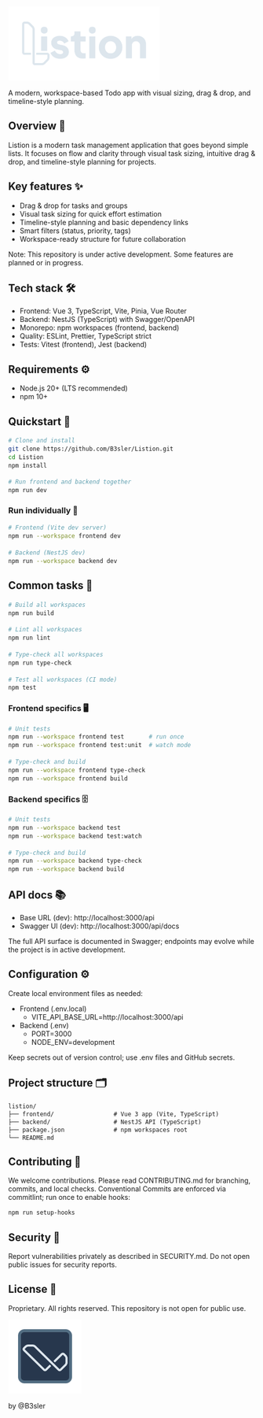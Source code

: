 <img src="frontend/public/listion/listion_written_light.svg" alt="Listion" width="auto" height="150" />

A modern, workspace-based Todo app with visual sizing, drag & drop, and timeline-style planning.

## Overview 🧭

Listion is a modern task management application that goes beyond simple lists. It focuses on flow and clarity through visual task sizing, intuitive drag & drop, and timeline-style planning for projects.

## Key features ✨

- Drag & drop for tasks and groups
- Visual task sizing for quick effort estimation
- Timeline-style planning and basic dependency links
- Smart filters (status, priority, tags)
- Workspace-ready structure for future collaboration

Note: This repository is under active development. Some features are planned or in progress.

## Tech stack 🛠️

- Frontend: Vue 3, TypeScript, Vite, Pinia, Vue Router
- Backend: NestJS (TypeScript) with Swagger/OpenAPI
- Monorepo: npm workspaces (frontend, backend)
- Quality: ESLint, Prettier, TypeScript strict
- Tests: Vitest (frontend), Jest (backend)

## Requirements ⚙️

- Node.js 20+ (LTS recommended)
- npm 10+

## Quickstart 🚀

```bash
# Clone and install
git clone https://github.com/B3sler/Listion.git
cd Listion
npm install

# Run frontend and backend together
npm run dev
```

### Run individually 🔧
```bash
# Frontend (Vite dev server)
npm run --workspace frontend dev

# Backend (NestJS dev)
npm run --workspace backend dev
```

## Common tasks 🧰

```bash
# Build all workspaces
npm run build

# Lint all workspaces
npm run lint

# Type-check all workspaces
npm run type-check

# Test all workspaces (CI mode)
npm test
```

### Frontend specifics 🖥️
```bash
# Unit tests
npm run --workspace frontend test       # run once
npm run --workspace frontend test:unit  # watch mode

# Type-check and build
npm run --workspace frontend type-check
npm run --workspace frontend build
```

### Backend specifics 🗄️
```bash
# Unit tests
npm run --workspace backend test
npm run --workspace backend test:watch

# Type-check and build
npm run --workspace backend type-check
npm run --workspace backend build
```

## API docs 📚

- Base URL (dev): http://localhost:3000/api
- Swagger UI (dev): http://localhost:3000/api/docs

The full API surface is documented in Swagger; endpoints may evolve while the project is in active development.

## Configuration ⚙️

Create local environment files as needed:

- Frontend (.env.local)
  - VITE_API_BASE_URL=http://localhost:3000/api
- Backend (.env)
  - PORT=3000
  - NODE_ENV=development

Keep secrets out of version control; use .env files and GitHub secrets.

## Project structure 🗂️

```
listion/
├── frontend/                 # Vue 3 app (Vite, TypeScript)
├── backend/                  # NestJS API (TypeScript)
├── package.json              # npm workspaces root
└── README.md
```

## Contributing 🤝

We welcome contributions. Please read CONTRIBUTING.md for branching, commits, and local checks. Conventional Commits are enforced via commitlint; run once to enable hooks:

```bash
npm run setup-hooks
```

## Security 🔐

Report vulnerabilities privately as described in SECURITY.md. Do not open public issues for security reports.

## License 📄

Proprietary. All rights reserved. This repository is not open for public use.



<img src="frontend/public/listion/listion_logo_check.svg" alt="Logo" width="auto" height="150" />

by @B3sler
